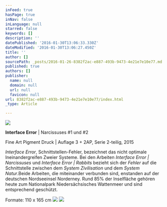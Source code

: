 ```yaml
---
inFeed: true
hasPage: true
inNav: false
inLanguage: null
starred: false
keywords: []
description: ''
datePublished: '2016-01-30T13:06:33.330Z'
dateModified: '2016-01-30T13:06:27.450Z'
title: ''
author: []
sourcePath: _posts/2016-01-26-8382f2ac-e887-493b-9473-4e21e7e10e77.md
published: true
authors: []
publisher:
  name: null
  domain: null
  url: null
  favicon: null
url: 8382f2ac-e887-493b-9473-4e21e7e10e77/index.html
_type: Article

---
```

![](https://the-grid-user-content.s3-us-west-2.amazonaws.com/383ba79a-aa33-456b-a9ce-b6f45a0db75d.jpg)

**Interface Error** | Narcissuses \#1 und \#2

Fine Art Pigment Druck | Auflage 3 + 2AP, Serie 2-teilig, 2015

_Interface Error_, Schnittstellen-Fehler, bezeichnet das nicht optimale Ineinandergreifen Zweier Systeme. Bei den Arbeiten _Interface Error | Narcissuses_ und _Interface Error | Rabbits_ bezieht sich der _Fehler_ auf die Schnittstelle zwischen dem _System Zivilisation_ und dem _System Natur_.Beide Arbeiten, die miteinander verbunden sind, enstanden auf der deutschen Nordseeinsel Norderney. Rund 85% der Inselfläche gehören heute zum Nationalpark Niedersächsisches Wattenmeer und sind entsprechend geschützt.

Formate: 110 x 165 cm
![](https://s3-us-west-2.amazonaws.com/the-grid-img/p/faee487d21c3baa2a67967a39c7a637744f1bcbe.jpg)
![](https://s3-us-west-2.amazonaws.com/the-grid-img/p/780c7c402f42ba81e567a6fbf2e853557db313b0.jpg)
